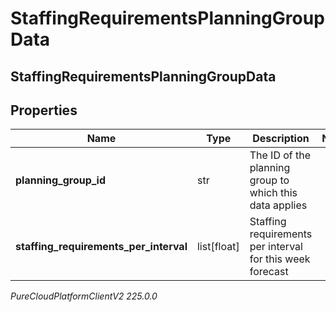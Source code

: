 # StaffingRequirementsPlanningGroupData

## StaffingRequirementsPlanningGroupData

## Properties

|Name | Type | Description | Notes|
|------------ | ------------- | ------------- | -------------|
| **planning_group_id** | str | The ID of the planning group to which this data applies | |
| **staffing_requirements_per_interval** | list[float] | Staffing requirements per interval for this week forecast | |



_PureCloudPlatformClientV2 225.0.0_
